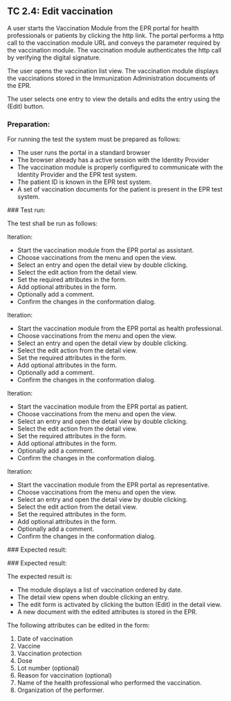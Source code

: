 ## TC 2.4: Edit vaccination

A user starts the Vaccination Module from the EPR portal for health professionals or patients by clicking the http link. The portal performs a http call to the vaccination module URL and conveys the parameter required by the vaccination module. The vaccination module authenticates the http call by verifying the digital signature.

The user opens the vaccination list view. The vaccination module displays the vaccinations stored in the Immunization Administration documents of the EPR.

The user selects one entry to view the details and edits the entry using the (Edit) button.

### Preparation:

For running the test the system must be prepared as follows:
- The user runs the portal in a standard browser
- The browser already has a active session with the Identity Provider
- The vaccination module is properly configured to communicate with the Identity Provider and the EPR test system.
- The patient ID is known in the EPR test system.
- A set of vaccination documents for the patient is present in the EPR test system.

### Test run:

The test shall be run as follows:

Iteration:
- Start the vaccination module from the EPR portal as assistant.
- Choose vaccinations from the menu and open the view.
- Select an entry and open the detail view by double clicking.
- Select the edit action from the detail view.
- Set the required attributes in the form.
- Add optional attributes in the form.
- Optionally add a comment.
- Confirm the changes in the conformation dialog.

Iteration:
- Start the vaccination module from the EPR portal as health professional.
- Choose vaccinations from the menu and open the view.
- Select an entry and open the detail view by double clicking.
- Select the edit action from the detail view.
- Set the required attributes in the form.
- Add optional attributes in the form.
- Optionally add a comment.
- Confirm the changes in the conformation dialog.

Iteration:
- Start the vaccination module from the EPR portal as patient.
- Choose vaccinations from the menu and open the view.
- Select an entry and open the detail view by double clicking.
- Select the edit action from the detail view.
- Set the required attributes in the form.
- Add optional attributes in the form.
- Optionally add a comment.
- Confirm the changes in the conformation dialog.

Iteration:
- Start the vaccination module from the EPR portal as representative.
- Choose vaccinations from the menu and open the view.
- Select an entry and open the detail view by double clicking.
- Select the edit action from the detail view.
- Set the required attributes in the form.
- Add optional attributes in the form.
- Optionally add a comment.
- Confirm the changes in the conformation dialog.

### Expected result:

### Expected result:

The expected result is:
- The module displays a list of vaccination ordered by date.
- The detail view opens when double clicking an entry.
- The edit form is activated by clicking the button (Edit) in the detail view.
- A new document with the edited attributes is stored in the EPR.    

The following attributes can be edited in the form:
1.	Date of vaccination
2.	Vaccine
3.	Vaccination protection
4.	Dose
5.	Lot number (optional)
6.	Reason for vaccination (optional)
7.	Name of the health professional who performed the vaccination.
8.  Organization of the performer.
